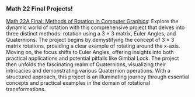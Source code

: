 ### Math 22 Final Projects!

<ins>Math 22A Final: Methods of Rotation in Computer Graphics</ins>: Explore the dynamic world of rotation with this comprehensive project that delves into three distinct methods: rotation using a 3 × 3 matrix, Euler Angles, and Quaternions. The project begins by demystifying the concept of 3 × 3 matrix rotations, providing a clear example of rotating around the x-axis. Moving on, the focus shifts to Euler Angles, offering insights into both practical applications and potential pitfalls like Gimbal Lock. The project then unfolds the fascinating realm of Quaternions, visualizing their intricacies and demonstrating various Quaternion operations. With a structured approach, this project is an illuminating journey through essential concepts and practical examples in the domain of rotational transformations.
